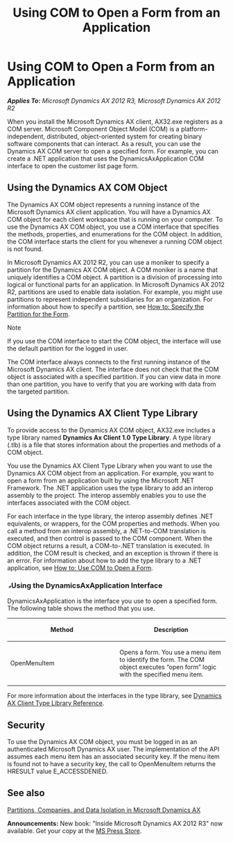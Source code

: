 ﻿---
title: Using COM to Open a Form from an Application
TOCTitle: Using COM to Open a Form from an Application
ms:assetid: 212064f3-47c1-4ee3-9c13-0f83d987e2f8
ms:mtpsurl: https://msdn.microsoft.com/en-us/library/JJ677283(v=AX.60)
ms:contentKeyID: 49384055
ms.date: 05/18/2015
mtps_version: v=AX.60
---

# Using COM to Open a Form from an Application 


_**Applies To:** Microsoft Dynamics AX 2012 R3, Microsoft Dynamics AX 2012 R2_

When you install the Microsoft Dynamics AX client, AX32.exe registers as a COM server. Microsoft Component Object Model (COM) is a platform-independent, distributed, object-oriented system for creating binary software components that can interact. As a result, you can use the Dynamics AX COM server to open a specified form. For example, you can create a .NET application that uses the DynamicsAxApplication COM interface to open the customer list page form.

## Using the Dynamics AX COM Object

The Dynamics AX COM object represents a running instance of the Microsoft Dynamics AX client application. You will have a Dynamics AX COM object for each client workspace that is running on your computer. To use the Dynamics AX COM object, you use a COM interface that specifies the methods, properties, and enumerations for the COM object. In addition, the COM interface starts the client for you whenever a running COM object is not found.

In Microsoft Dynamics AX 2012 R2, you can use a moniker to specify a partition for the Dynamics AX COM object. A COM moniker is a name that uniquely identifies a COM object. A partition is a division of processing into logical or functional parts for an application. In Microsoft Dynamics AX 2012 R2, partitions are used to enable data isolation. For example, you might use partitions to represent independent subsidiaries for an organization. For information about how to specify a partition, see [How to: Specify the Partition for the Form](how-to-specify-the-partition-for-the-form.md).


> [!NOTE]
> <P>If you use the COM interface to start the COM object, the interface will use the default partition for the logged in user.</P>



The COM interface always connects to the first running instance of the Microsoft Dynamics AX client. The interface does not check that the COM object is associated with a specified partition. If you can view data in more than one partition, you have to verify that you are working with data from the targeted partition.

## Using the Dynamics AX Client Type Library

To provide access to the Dynamics AX COM object, AX32.exe includes a type library named **Dynamics Ax Client 1.0 Type Library**. A type library (.tlb) is a file that stores information about the properties and methods of a COM object.

You use the Dynamics AX Client Type Library when you want to use the Dynamics AX COM object from an application. For example, you want to open a form from an application built by using the Microsoft .NET Framework. The .NET application uses the type library to add an interop assembly to the project. The interop assembly enables you to use the interfaces associated with the COM object.

For each interface in the type library, the interop assembly defines .NET equivalents, or wrappers, for the COM properties and methods. When you call a method from an interop assembly, a .NET-to-COM translation is executed, and then control is passed to the COM component. When the COM object returns a result, a COM-to-.NET translation is executed. In addition, the COM result is checked, and an exception is thrown if there is an error. For information about how to add the type library to a .NET application, see [How to: Use COM to Open a Form](how-to-use-com-to-open-a-form.md).

### ![JJ677283.collapse\_all(en-us,AX.60).gif](images/Gg863931.collapse_all(en-us,AX.60).gif "JJ677283.collapse_all(en-us,AX.60).gif")Using the DynamicsAxApplication Interface

DynamicsAxApplication is the interface you use to open a specified form. The following table shows the method that you use.

<table>
<colgroup>
<col style="width: 50%" />
<col style="width: 50%" />
</colgroup>
<thead>
<tr class="header">
<th><p>Method</p></th>
<th><p>Description</p></th>
</tr>
</thead>
<tbody>
<tr class="odd">
<td><p>OpenMenuItem</p></td>
<td><p>Opens a form. You use a menu item to identify the form. The COM object executes “open form” logic with the specified menu item.</p></td>
</tr>
</tbody>
</table>


For more information about the interfaces in the type library, see [Dynamics AX Client Type Library Reference](dynamics-ax-client-type-library-reference.md).

## Security

To use the Dynamics AX COM object, you must be logged in as an authenticated Microsoft Dynamics AX user. The implementation of the API assumes each menu item has an associated security key. If the menu item is found not to have a security key, the call to OpenMenuItem returns the HRESULT value E\_ACCESSDENIED.

## See also

[Partitions, Companies, and Data Isolation in Microsoft Dynamics AX](partitions-companies-and-data-isolation-in-microsoft-dynamics-ax.md)

  
**Announcements:** New book: "Inside Microsoft Dynamics AX 2012 R3" now available. Get your copy at the [MS Press Store](https://www.microsoftpressstore.com/store/inside-microsoft-dynamics-ax-2012-r3-9780735685109).

